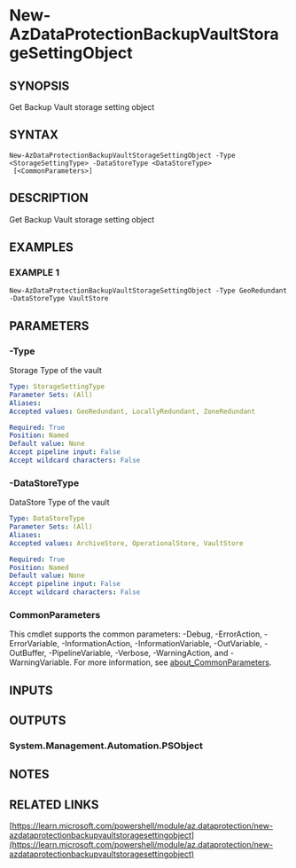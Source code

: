 ﻿---
external help file: Az.DataProtection-help.xml
Module Name: Az.DataProtection
online version: https://learn.microsoft.com/powershell/module/az.dataprotection/new-azdataprotectionbackupvaultstoragesettingobject
schema: 2.0.0
---

# New-AzDataProtectionBackupVaultStorageSettingObject

## SYNOPSIS
Get Backup Vault storage setting object

## SYNTAX

```
New-AzDataProtectionBackupVaultStorageSettingObject -Type <StorageSettingType> -DataStoreType <DataStoreType>
 [<CommonParameters>]
```

## DESCRIPTION
Get Backup Vault storage setting object

## EXAMPLES

### EXAMPLE 1
```
New-AzDataProtectionBackupVaultStorageSettingObject -Type GeoRedundant -DataStoreType VaultStore
```

## PARAMETERS

### -Type
Storage Type of the vault

```yaml
Type: StorageSettingType
Parameter Sets: (All)
Aliases:
Accepted values: GeoRedundant, LocallyRedundant, ZoneRedundant

Required: True
Position: Named
Default value: None
Accept pipeline input: False
Accept wildcard characters: False
```

### -DataStoreType
DataStore Type of the vault

```yaml
Type: DataStoreType
Parameter Sets: (All)
Aliases:
Accepted values: ArchiveStore, OperationalStore, VaultStore

Required: True
Position: Named
Default value: None
Accept pipeline input: False
Accept wildcard characters: False
```

### CommonParameters
This cmdlet supports the common parameters: -Debug, -ErrorAction, -ErrorVariable, -InformationAction, -InformationVariable, -OutVariable, -OutBuffer, -PipelineVariable, -Verbose, -WarningAction, and -WarningVariable. For more information, see [about_CommonParameters](http://go.microsoft.com/fwlink/?LinkID=113216).

## INPUTS

## OUTPUTS

### System.Management.Automation.PSObject
## NOTES

## RELATED LINKS

[https://learn.microsoft.com/powershell/module/az.dataprotection/new-azdataprotectionbackupvaultstoragesettingobject](https://learn.microsoft.com/powershell/module/az.dataprotection/new-azdataprotectionbackupvaultstoragesettingobject)

